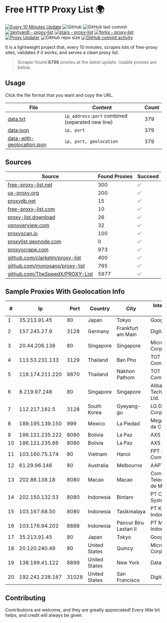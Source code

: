 
# Free HTTP Proxy List 🌍

[![Every 10 Minutes Update](https://github.com/mertguvencli/http-proxy-list/actions/workflows/main.yml/badge.svg?branch=main)](https://github.com/mertguvencli/http-proxy-list/actions/workflows/main.yml)
![GitHub](https://img.shields.io/github/license/mertguvencli/http-proxy-list)
![GitHub last commit](https://img.shields.io/github/last-commit/mertguvencli/http-proxy-list)
[![zevtyardt - proxy-list](https://img.shields.io/static/v1?label=zevtyardt&message=proxy-list&color=blue&logo=github)](https://github.com/zevtyardt/proxy-list "Go to GitHub repo")
[![stars - proxy-list](https://img.shields.io/github/stars/zevtyardt/proxy-list?style=social)](https://github.com/zevtyardt/proxy-list)
[![forks - proxy-list](https://img.shields.io/github/forks/zevtyardt/proxy-list?style=social)](https://github.com/zevtyardt/proxy-list)
[![Proxy Updater](https://github.com/zevtyardt/proxy-list/workflows/Proxy%20Updater/badge.svg)](https://github.com/zevtyardt/proxy-list/actions?query=workflow:"Proxy+Updater")
![GitHub repo size](https://img.shields.io/github/repo-size/zevtyardt/proxy-list)
[![GitHub commit activity](https://img.shields.io/github/commit-activity/m/zevtyardt/proxy-list?logo=commits)](https://github.com/zevtyardt/proxy-list/commits/main)

It is a lightweight project that, every 10 minutes, scrapes lots of free-proxy sites, validates if it works, and serves a clean proxy list.

> Scraper found **8798** proxies at the latest update. Usable proxies are below.

## Usage

Click the file format that you want and copy the URL.

|File|Content|Count|
|----|-------|-----|
|[data.txt](https://raw.githubusercontent.com/mertguvencli/http-proxy-list/main/proxy-list/data.txt)|`ip_address:port` combined (seperated new line)|379|
|[data.json](https://raw.githubusercontent.com/mertguvencli/http-proxy-list/main/proxy-list/data.json)|`ip, port`|379|
|[data-with-geolocation.json](https://raw.githubusercontent.com/mertguvencli/http-proxy-list/main/proxy-list/data-with-geolocation.json)|`ip, port, geolocation`|379|

## Sources

|Source|Found Proxies|Succeed|
|------|-------------|-------|
|[free-proxy-list.net](https://free-proxy-list.net)|300|✅|
|[us-proxy.org](https://www.us-proxy.org)|200|✅|
|[proxydb.net](http://proxydb.net)|15|✅|
|[free-proxy-list.com](https://free-proxy-list.com/?page=&port=&type%5B%5D=http&type%5B%5D=https&up_time=0&search=Search)|10|✅|
|[proxy-list.download](https://www.proxy-list.download/HTTP)|26|✅|
|[vpnoverview.com](https://vpnoverview.com/privacy/anonymous-browsing/free-proxy-servers)|32|✅|
|[proxyscan.io](https://www.proxyscan.io)|100|✅|
|[proxylist.geonode.com](https://proxylist.geonode.com/api/proxy-list?limit=300&page=1&sort_by=lastChecked&sort_type=desc&protocols=http,https)|0|✅|
|[proxyscrape.com](https://api.proxyscrape.com/v2/?request=displayproxies&protocol=http&timeout=10000&country=all&ssl=all&anonymity=all)|973|✅|
|[github.com/clarketm/proxy-list](https://raw.githubusercontent.com/clarketm/proxy-list/master/proxy-list-raw.txt)|400|✅|
|[github.com/monosans/proxy-list](https://raw.githubusercontent.com/monosans/proxy-list/main/proxies/http.txt)|765|✅|
|[github.com/TheSpeedX/PROXY-List](https://raw.githubusercontent.com/TheSpeedX/PROXY-List/master/http.txt)|5977|✅|


## Sample Proxies With Geolocation Info

|#|Ip|Port|Country|City|Internet Service Provider|
|-|--|----|-------|----|-------------------------|
|1|35.213.91.45|80|Japan|Tokyo|Google LLC|
|2|157.245.27.9|3128|Germany|Frankfurt am Main|DigitalOcean, LLC|
|3|20.44.206.138|80|Singapore|Singapore|Microsoft Corporation|
|4|113.53.231.133|3129|Thailand|Ban Pho|TOT Public Company Limited|
|5|118.174.211.220|9870|Thailand|Nakhon Pathom|TOT Public Company Limited|
|6|8.219.97.248|80|Singapore|Singapore|Alibaba (US) Technology Co., Ltd.|
|7|112.217.162.5|3128|South Korea|Gyeyang-gu|LG DACOM Corporation|
|8|189.195.139.150|999|Mexico|La Piedad|Mega Cable, S.A. de C.V.|
|9|186.121.235.222|8080|Bolivia|La Paz|AXS Bolivia S. A.|
|10|186.121.235.66|8080|Bolivia|La Paz|AXS Bolivia S. A.|
|11|103.160.75.174|80|Vietnam|Hanoi|FPT Smart Cloud Company Limited|
|12|61.29.96.146|80|Australia|Melbourne|AAPT Limited|
|13|202.86.138.18|8080|Macao|Macao|Companhia de Telecomunicacoes de Macau|
|14|202.150.132.53|8080|Indonesia|Bintaro|PT Comtronics Systems|
|15|103.167.68.50|8080|Indonesia|Tasikmalaya|PT Kataji Nukami Indonesia|
|16|103.176.94.202|8888|Indonesia|Pancur Biru Lestari II|PT Mitra Internet Indonesia|
|17|35.213.91.45|80|Japan|Tokyo|Google LLC|
|18|20.120.240.49|80|United States|Quincy|Microsoft Corporation|
|19|138.199.41.122|8899|United States|New York|Datacamp Limited|
|20|192.241.238.167|31028|United States|San Francisco|DigitalOcean, LLC|



## Contributing

Contributions are welcome, and they are greatly appreciated! Every
little bit helps, and credit will always be given.

